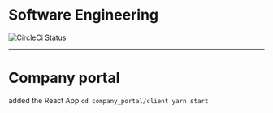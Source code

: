# Software Engineering

[![CircleCi Status][circleci-img]][circleci-url]

[circleci-img]: https://img.shields.io/circleci/build/github/conrad760/softwareEngineering/master?token=243099980706498c185dd2a60f480fa5cc7ab98d
[circleci-url]: https://circleci.com/gh/conrad760/softwareEngineering

---

# Company portal
added the React App
`
cd company_portal/client
yarn start
`
